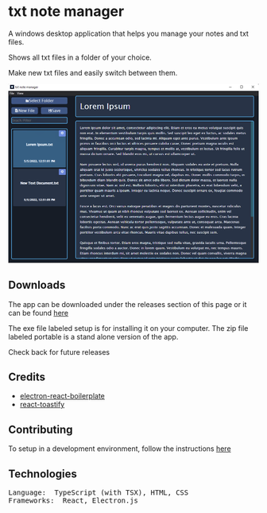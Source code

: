 # txt note manager

A windows desktop application that helps you manage your notes and txt files. 

Shows all txt files in a folder of your choice. 

Make new txt files and easily switch between them.

![preview](https://github.com/ReStartQ/txt-note-manager/blob/master/preview/Preview.png)

## Downloads
The app can be downloaded under the releases section of this page or it can be found [here](https://github.com/ReStartQ/txt-note-manager/releases)

The exe file labeled setup is for installing it on your computer. The zip file labeled portable is a stand alone version of the app.

Check back for future releases

## Credits

- [electron-react-boilerplate](https://github.com/electron-react-boilerplate/electron-react-boilerplate)
- [react-toastify](https://github.com/fkhadra/react-toastify)

## Contributing
To setup in a development environment, follow the instructions [here](https://github.com/ReStartQ/txt-note-manager/blob/master/Info/contributing.md)

## Technologies
<pre>
Language:  TypeScript (with TSX), HTML, CSS
Frameworks:  React, Electron.js
</pre>
